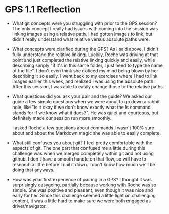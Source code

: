 # GPS 1.1 Reflection

* What git concepts were you struggling with prior to the GPS session?
  The only concept I really had issues with coming into the session was linking images using a relative path. I had gotten images to link, but didn't really understand what relative versus absolute paths were. 

* What concepts were clarified during the GPS?
  As I said above, I didn't fully understand the relative linking. Luckily, Roche was driving at that point and just completed the relative linking quickly and easily, while describing simply "if it's in this same folder, I just need to type the name of the file". I don't even think she noticed my mind being blown by her describing it so easily. I went back to my exercises where I had to link images earlier this week, and realized I was using the absolute path. After this session, I was able to easily change those to the relative paths. 

* What questions did you ask your pair and the guide?
  We asked our guide a few simple questions when we were about to go down a rabbit hole, like "is it okay if we don't know exactly what the ls command stands for if we know what it does?". He was quiet and courteous, but definitely made our session run more smoothly. 

  I asked Roche a few questions about commands I wasn't 100% sure about and about the Markdown magic she was able to easily complete. 

* What still confuses you about git?
  I feel pretty comfortable with the aspects of git. The one part that confused me a little during this challenge was when we merged completely within git and not using github. I don't have a smooth handle on that flow, so will have to research a little before I nail it down. I don't know how much we'll be doing that anyways. 

* How was your first experience of pairing in a GPS?
  I thought it was surprisingly easygoing, partially because working with Roche was so simple. She was positive and pleasant, even though it was nice and early for her. Since this challenge seemed a little light on challenging content, it was a little hard to make sure we were both engaged as driver/navigator. 